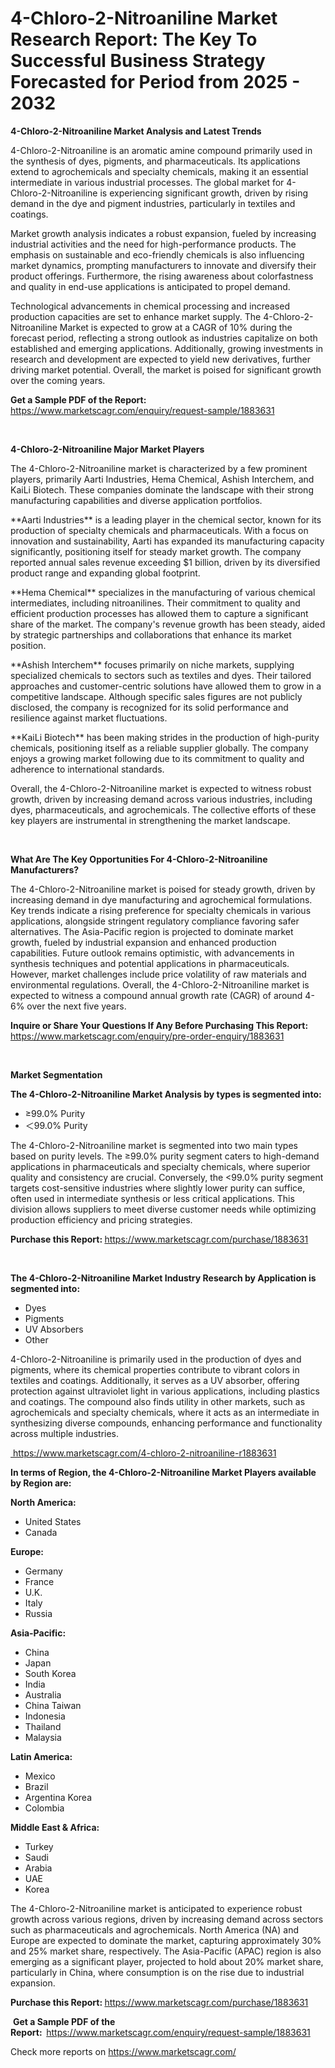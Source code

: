 <p><h1>4-Chloro-2-Nitroaniline Market Research Report: The Key To Successful Business Strategy Forecasted for Period from 2025 - 2032</h1></p><p><strong>4-Chloro-2-Nitroaniline Market Analysis and Latest Trends</strong></p>
<p><p>4-Chloro-2-Nitroaniline is an aromatic amine compound primarily used in the synthesis of dyes, pigments, and pharmaceuticals. Its applications extend to agrochemicals and specialty chemicals, making it an essential intermediate in various industrial processes. The global market for 4-Chloro-2-Nitroaniline is experiencing significant growth, driven by rising demand in the dye and pigment industries, particularly in textiles and coatings.</p><p>Market growth analysis indicates a robust expansion, fueled by increasing industrial activities and the need for high-performance products. The emphasis on sustainable and eco-friendly chemicals is also influencing market dynamics, prompting manufacturers to innovate and diversify their product offerings. Furthermore, the rising awareness about colorfastness and quality in end-use applications is anticipated to propel demand.</p><p>Technological advancements in chemical processing and increased production capacities are set to enhance market supply. The 4-Chloro-2-Nitroaniline Market is expected to grow at a CAGR of 10% during the forecast period, reflecting a strong outlook as industries capitalize on both established and emerging applications. Additionally, growing investments in research and development are expected to yield new derivatives, further driving market potential. Overall, the market is poised for significant growth over the coming years.</p></p>
<p><strong>Get a Sample PDF of the Report:&nbsp;</strong> <a href="https://www.marketscagr.com/enquiry/request-sample/1883631?utm_campaign=2215&utm_medium=2&utm_source=Github&utm_content=ia&utm_term=04022025&utm_id=4-chloro-2-nitroaniline">https://www.marketscagr.com/enquiry/request-sample/1883631</a></p>
<p>&nbsp;</p>
<p><strong>4-Chloro-2-Nitroaniline Major Market Players</strong></p>
<p><p>The 4-Chloro-2-Nitroaniline market is characterized by a few prominent players, primarily Aarti Industries, Hema Chemical, Ashish Interchem, and KaiLi Biotech. These companies dominate the landscape with their strong manufacturing capabilities and diverse application portfolios.</p><p>**Aarti Industries** is a leading player in the chemical sector, known for its production of specialty chemicals and pharmaceuticals. With a focus on innovation and sustainability, Aarti has expanded its manufacturing capacity significantly, positioning itself for steady market growth. The company reported annual sales revenue exceeding $1 billion, driven by its diversified product range and expanding global footprint.</p><p>**Hema Chemical** specializes in the manufacturing of various chemical intermediates, including nitroanilines. Their commitment to quality and efficient production processes has allowed them to capture a significant share of the market. The company's revenue growth has been steady, aided by strategic partnerships and collaborations that enhance its market position.</p><p>**Ashish Interchem** focuses primarily on niche markets, supplying specialized chemicals to sectors such as textiles and dyes. Their tailored approaches and customer-centric solutions have allowed them to grow in a competitive landscape. Although specific sales figures are not publicly disclosed, the company is recognized for its solid performance and resilience against market fluctuations.</p><p>**KaiLi Biotech** has been making strides in the production of high-purity chemicals, positioning itself as a reliable supplier globally. The company enjoys a growing market following due to its commitment to quality and adherence to international standards. </p><p>Overall, the 4-Chloro-2-Nitroaniline market is expected to witness robust growth, driven by increasing demand across various industries, including dyes, pharmaceuticals, and agrochemicals. The collective efforts of these key players are instrumental in strengthening the market landscape.</p></p>
<p>&nbsp;</p>
<p><strong>What Are The Key Opportunities For 4-Chloro-2-Nitroaniline Manufacturers?</strong></p>
<p><p>The 4-Chloro-2-Nitroaniline market is poised for steady growth, driven by increasing demand in dye manufacturing and agrochemical formulations. Key trends indicate a rising preference for specialty chemicals in various applications, alongside stringent regulatory compliance favoring safer alternatives. The Asia-Pacific region is projected to dominate market growth, fueled by industrial expansion and enhanced production capabilities. Future outlook remains optimistic, with advancements in synthesis techniques and potential applications in pharmaceuticals. However, market challenges include price volatility of raw materials and environmental regulations. Overall, the 4-Chloro-2-Nitroaniline market is expected to witness a compound annual growth rate (CAGR) of around 4-6% over the next five years.</p></p>
<p><strong>Inquire or Share Your Questions If Any Before Purchasing This Report:</strong> <a href="https://www.marketscagr.com/enquiry/pre-order-enquiry/1883631?utm_campaign=2215&utm_medium=2&utm_source=Github&utm_content=ia&utm_term=04022025&utm_id=4-chloro-2-nitroaniline">https://www.marketscagr.com/enquiry/pre-order-enquiry/1883631</a></p>
<p>&nbsp;</p>
<p><strong>Market Segmentation</strong></p>
<p><strong>The 4-Chloro-2-Nitroaniline Market Analysis by types is segmented into:</strong></p>
<p><ul><li>≥99.0% Purity</li><li>＜99.0% Purity</li></ul></p>
<p><p>The 4-Chloro-2-Nitroaniline market is segmented into two main types based on purity levels. The ≥99.0% purity segment caters to high-demand applications in pharmaceuticals and specialty chemicals, where superior quality and consistency are crucial. Conversely, the <99.0% purity segment targets cost-sensitive industries where slightly lower purity can suffice, often used in intermediate synthesis or less critical applications. This division allows suppliers to meet diverse customer needs while optimizing production efficiency and pricing strategies.</p></p>
<p><strong>Purchase this Report:&nbsp;</strong><a href="https://www.marketscagr.com/purchase/1883631?utm_campaign=2215&utm_medium=2&utm_source=Github&utm_content=ia&utm_term=04022025&utm_id=4-chloro-2-nitroaniline">https://www.marketscagr.com/purchase/1883631</a></p>
<p>&nbsp;</p>
<p><strong>The 4-Chloro-2-Nitroaniline Market Industry Research by Application is segmented into:</strong></p>
<p><ul><li>Dyes</li><li>Pigments</li><li>UV Absorbers</li><li>Other</li></ul></p>
<p><p>4-Chloro-2-Nitroaniline is primarily used in the production of dyes and pigments, where its chemical properties contribute to vibrant colors in textiles and coatings. Additionally, it serves as a UV absorber, offering protection against ultraviolet light in various applications, including plastics and coatings. The compound also finds utility in other markets, such as agrochemicals and specialty chemicals, where it acts as an intermediate in synthesizing diverse compounds, enhancing performance and functionality across multiple industries.</p></p>
<p><a href="https://www.marketscagr.com/4-chloro-2-nitroaniline-r1883631?utm_campaign=2215&utm_medium=2&utm_source=Github&utm_content=ia&utm_term=04022025&utm_id=4-chloro-2-nitroaniline">&nbsp;https://www.marketscagr.com/4-chloro-2-nitroaniline-r1883631</a></p>
<p><strong>In terms of Region, the 4-Chloro-2-Nitroaniline Market Players available by Region are:</strong></p>
<p>
    <p> <strong> North America: </strong>
        <ul>
            <li>United States</li>
            <li>Canada</li>
        </ul>
        </p> 
    <p> <strong> Europe: </strong>
        <ul>
            <li>Germany</li>
            <li>France</li>
            <li>U.K.</li>
            <li>Italy</li>
            <li>Russia</li>
        </ul>
        </p> 
    <p> <strong> Asia-Pacific: </strong>
        <ul>
            <li>China</li>
            <li>Japan</li>
            <li>South Korea</li>
            <li>India</li>
            <li>Australia</li>
            <li>China Taiwan</li>
            <li>Indonesia</li>
            <li>Thailand</li>
            <li>Malaysia</li>
        </ul>
        </p> 
    <p> <strong> Latin America: </strong>
        <ul>
            <li>Mexico</li>
            <li>Brazil</li>
            <li>Argentina Korea</li>
            <li>Colombia</li>
        </ul>
        </p> 
    <p> <strong> Middle East & Africa: </strong>
        <ul>
            <li>Turkey</li>
            <li>Saudi</li>
            <li>Arabia</li>
            <li>UAE</li>
            <li>Korea</li>
        </ul>
    </p>
    </p>
<p><p>The 4-Chloro-2-Nitroaniline market is anticipated to experience robust growth across various regions, driven by increasing demand across sectors such as pharmaceuticals and agrochemicals. North America (NA) and Europe are expected to dominate the market, capturing approximately 30% and 25% market share, respectively. The Asia-Pacific (APAC) region is also emerging as a significant player, projected to hold about 20% market share, particularly in China, where consumption is on the rise due to industrial expansion.</p></p>
<p><strong>Purchase this Report: </strong><a href="https://www.marketscagr.com/purchase/1883631?utm_campaign=2215&utm_medium=2&utm_source=Github&utm_content=ia&utm_term=04022025&utm_id=4-chloro-2-nitroaniline">https://www.marketscagr.com/purchase/1883631</a></p>
<p>&nbsp;<strong>Get a Sample PDF of the Report:&nbsp;&nbsp;</strong><a href="https://www.marketscagr.com/enquiry/request-sample/1883631?utm_campaign=2215&utm_medium=2&utm_source=Github&utm_content=ia&utm_term=04022025&utm_id=4-chloro-2-nitroaniline">https://www.marketscagr.com/enquiry/request-sample/1883631</a></p>
<p><strong></strong></p>
<p>Check more reports on <a href="https://www.marketscagr.com/?utm_campaign=2215&utm_medium=2&utm_source=Github&utm_content=ia&utm_term=04022025&utm_id=4-chloro-2-nitroaniline">https://www.marketscagr.com/</a></p>
